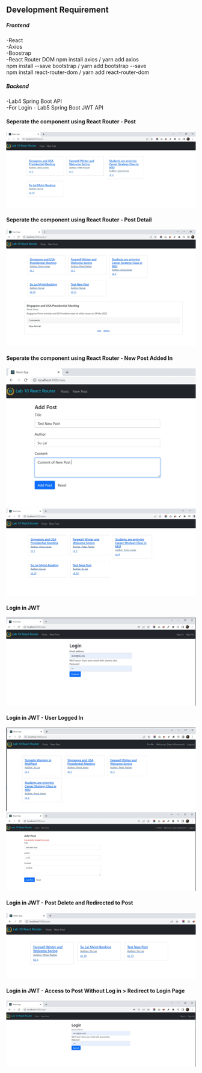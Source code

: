 ## Development Requirement
##### Frontend
-React <br>
-Axios <br>
-Boostrap <br>
-React Router DOM 
npm install axios / yarn add axios<br>
npm install --save bootstrap / yarn add bootstrap --save <br>
npm install react-router-dom / yarn add react-router-dom <br>

##### Backend
-Lab4 Spring Boot API <br>
-For Login - Lab5 Spring Boot JWT API <br>
#### Seperate the component using React Router - Post
![alt text](https://github.com/tsulai/tsulai.github.io/blob/master/miu-study/cs545-WAA/lab10/screenshots/posts.JPG)
#### Seperate the component using React Router - Post Detail
![alt text](https://github.com/tsulai/tsulai.github.io/blob/master/miu-study/cs545-WAA/lab10/screenshots/post-detail.JPG)
#### Seperate the component using React Router - New Post Added In
![alt text](https://github.com/tsulai/tsulai.github.io/blob/master/miu-study/cs545-WAA/lab10/screenshots/new-post.JPG)
![alt text](https://github.com/tsulai/tsulai.github.io/blob/master/miu-study/cs545-WAA/lab10/screenshots/new-post-add-in-posts.JPG)

#### Login in JWT
![alt text](https://github.com/tsulai/tsulai.github.io/blob/master/miu-study/cs545-WAA/lab10/screenshots/login.JPG)
#### Login in JWT - User Logged In
![alt text](https://github.com/tsulai/tsulai.github.io/blob/master/miu-study/cs545-WAA/lab10/screenshots/loggedIn.JPG)
![alt text](https://github.com/tsulai/tsulai.github.io/blob/master/miu-study/cs545-WAA/lab10/screenshots/loggedIn-new-post.JPG)
#### Login in JWT - Post Delete and Redirected to Post
![alt text](https://github.com/tsulai/tsulai.github.io/blob/master/miu-study/cs545-WAA/lab10/screenshots/delete-and-redirected-to-post.JPG)
#### Login in JWT - Access to Post Without Log in > Redirect to Login Page
![alt text](https://github.com/tsulai/tsulai.github.io/blob/master/miu-study/cs545-WAA/lab10/screenshots/click-posts-redirect.JPG)
